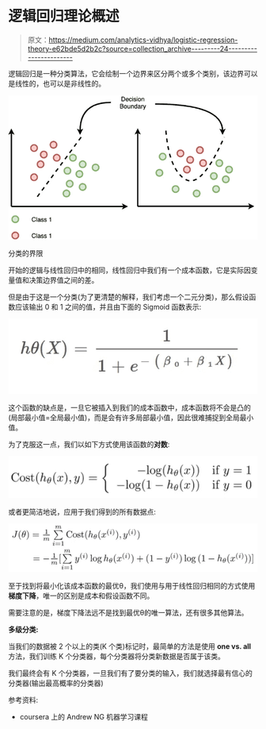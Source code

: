 # 逻辑回归理论概述

> 原文：<https://medium.com/analytics-vidhya/logistic-regression-theory-e62bde5d2b2c?source=collection_archive---------24----------------------->

逻辑回归是一种分类算法，它会绘制一个边界来区分两个或多个类别，该边界可以是线性的，也可以是非线性的。

![](img/931bbe18a54b5f63a3964b6bfa0ea505.png)

分类的界限

开始的逻辑与线性回归中的相同，线性回归中我们有一个成本函数，它是实际因变量值和决策边界值之间的差。

但是由于这是一个分类(为了更清楚的解释，我们考虑一个二元分类)，那么假设函数应该输出 0 和 1 之间的值，并且由下面的 Sigmoid 函数表示:

![](img/342e22794e74e0433ebcce6db1f47ce2.png)

这个函数的缺点是，一旦它被插入到我们的成本函数中，成本函数将不会是凸的(局部最小值=全局最小值)，而是会有许多局部最小值，因此很难捕捉到全局最小值。

为了克服这一点，我们以如下方式使用该函数的**对数**:

![](img/933dfc826bd751c648e563d31bc7b67d.png)

或者更简洁地说，应用于我们得到的所有数据点:

![](img/724c2e79d0ee22e583dc8c6b381035d5.png)

至于找到将最小化该成本函数的最优θ，我们使用与用于线性回归相同的方式使用**梯度下降**，唯一的区别是成本和假设函数不同。

需要注意的是，梯度下降法远不是找到最优θ的唯一算法，还有很多其他算法。

**多级分类:**

当我们的数据被 2 个以上的类(K 个类)标记时，最简单的方法是使用 **one vs. all** 方法，我们训练 K 个分类器，每个分类器将分类新数据是否属于该类。

我们最终会有 K 个分类器，一旦我们有了要分类的输入，我们就选择最有信心的分类器(输出最高概率的分类器)

参考资料:

*   coursera 上的 Andrew NG 机器学习课程